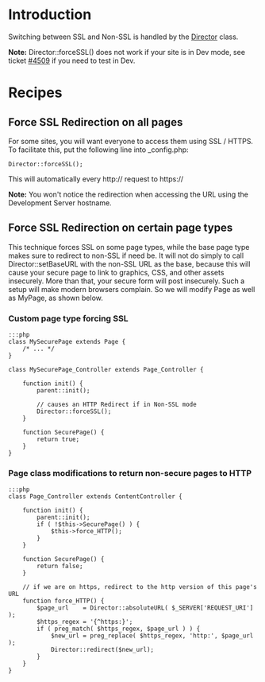 # Introduction

Switching between SSL and Non-SSL is handled by the [Director](director) class.

**Note:** Director::forceSSL() does not work if your site is in Dev mode, see ticket
[#4509](http://open.silverstripe.org/ticket/4509) if you need to test in Dev.

# Recipes

## Force SSL Redirection on all pages

For some sites, you will want everyone to access them using SSL / HTTPS.  To facilitate this, put the following line
into _config.php:

	
	Director::forceSSL();


This will automatically every http:// request to https://

**Note:** You won't notice the redirection when accessing the URL using the Development Server hostname.


## Force SSL Redirection on certain page types

This technique forces SSL on some page types, while the base page type makes sure to redirect to non-SSL if need be. It
will not do simply to call Director::setBaseURL with the non-SSL URL as the base, because this will cause your secure
page to link to graphics, CSS, and other assets insecurely. More than that, your secure form will post insecurely. Such
a setup will make modern browsers complain. So we will modify Page as well as MyPage, as shown below.



### Custom page type forcing SSL

	:::php
	class MySecurePage extends Page {
	    /* ... */
	}
	
	class MySecurePage_Controller extends Page_Controller {
	    
	    function init() {
	        parent::init();
	
	        // causes an HTTP Redirect if in Non-SSL mode
	        Director::forceSSL();
	    }
	    
	    function SecurePage() {
	        return true;
	    }
	}




### Page class modifications to return non-secure pages to HTTP

	:::php
	class Page_Controller extends ContentController {
	
	    function init() {
	        parent::init();
	        if ( !$this->SecurePage() ) {
	            $this->force_HTTP();
	        }
	    }
	    
	    function SecurePage() {
	        return false;
	    }
	    
	    // if we are on https, redirect to the http version of this page's URL
	    function force_HTTP() {
	        $page_url    = Director::absoluteURL( $_SERVER['REQUEST_URI'] );
	        $https_regex = '{^https:}';
	        if ( preg_match( $https_regex, $page_url ) ) {
	            $new_url = preg_replace( $https_regex, 'http:', $page_url );
	            Director::redirect($new_url);
	        }
	    }
	}
	

